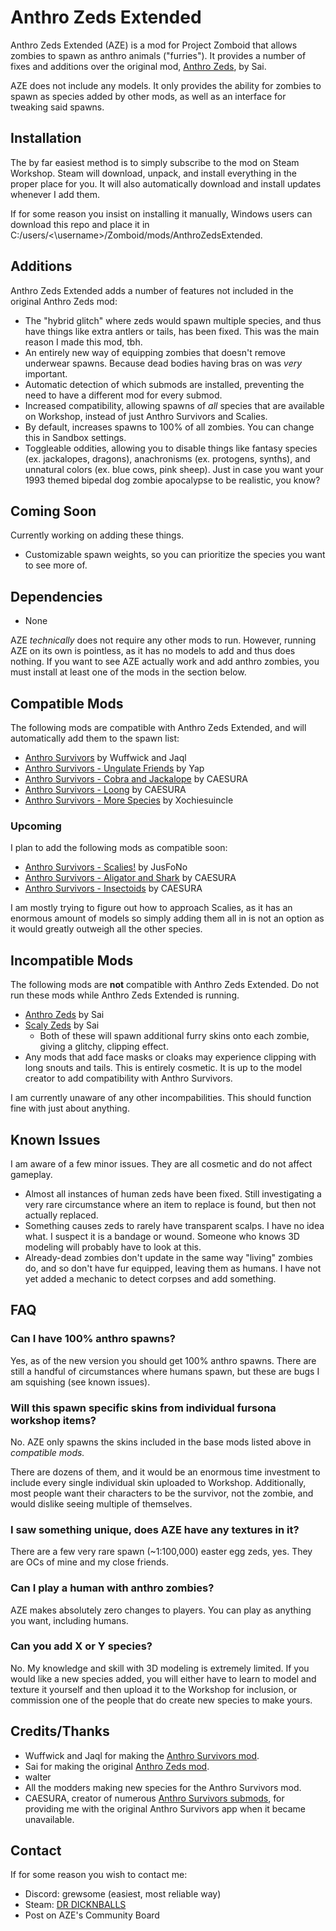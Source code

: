 # Anthro Zeds Extended
Anthro Zeds Extended (AZE) is a mod for Project Zomboid that allows zombies to spawn as anthro animals ("furries"). It provides a number of fixes and additions over the original mod, [Anthro Zeds](https://steamcommunity.com/sharedfiles/filedetails/?id=2930890411), by Sai.

AZE does not include any models. It only provides the ability for zombies to spawn as species added by other mods, as well as an interface for tweaking said spawns.

## Installation
The by far easiest method is to simply subscribe to the mod on Steam Workshop. Steam will download, unpack, and install everything in the proper place for you. It will also automatically download and install updates whenever I add them.

If for some reason you insist on installing it manually, Windows users can download this repo and place it in C:/users/<\username>/Zomboid/mods/AnthroZedsExtended.

## Additions
Anthro Zeds Extended adds a number of features not included in the original Anthro Zeds mod:

* The "hybrid glitch" where zeds would spawn multiple species, and thus have things like extra antlers or tails, has been fixed. This was the main reason I made this mod, tbh.
* An entirely new way of equipping zombies that doesn't remove underwear spawns. Because dead bodies having bras on was *very* important.
* Automatic detection of which submods are installed, preventing the need to have a different mod for every submod.
* Increased compatibility, allowing spawns of _all_ species that are available on Workshop, instead of just Anthro Survivors and Scalies.
* By default, increases spawns to 100% of all zombies. You can change this in Sandbox settings.
* Toggleable oddities, allowing you to disable things like fantasy species (ex. jackalopes, dragons), anachronisms (ex. protogens, synths), and unnatural colors (ex. blue cows, pink sheep). Just in case you want your 1993 themed bipedal dog zombie apocalypse to be realistic, you know?

## Coming Soon
Currently working on adding these things.

* Customizable spawn weights, so you can prioritize the species you want to see more of.

## Dependencies
* None

AZE *technically* does not require any other mods to run. However, running AZE on its own is pointless, as it has no models to add and thus does nothing. If you want to see AZE actually work and add anthro zombies, you must install at least one of the mods in the section below.

## Compatible Mods
The following mods are compatible with Anthro Zeds Extended, and will automatically add them to the spawn list:

* [Anthro Survivors](https://steamcommunity.com/sharedfiles/filedetails/?id=2893930681) by Wuffwick and Jaql
* [Anthro Survivors - Ungulate Friends](https://steamcommunity.com/sharedfiles/filedetails/?id=2934987146) by Yap
* [Anthro Survivors - Cobra and Jackalope](https://steamcommunity.com/sharedfiles/filedetails/?id=3092480630) by CAESURA
* [Anthro Survivors - Loong](https://steamcommunity.com/sharedfiles/filedetails/?id=3157929817) by CAESURA
* [Anthro Survivors - More Species](https://steamcommunity.com/sharedfiles/filedetails/?id=2986277840) by Xochiesuincle

### Upcoming
I plan to add the following mods as compatible soon:

* [Anthro Survivors - Scalies!](https://steamcommunity.com/sharedfiles/filedetails/?id=2921417999) by JusFoNo
* [Anthro Survivors - Aligator and Shark](https://steamcommunity.com/sharedfiles/filedetails/?id=3069371309) by CAESURA
* [Anthro Survivors - Insectoids](https://steamcommunity.com/sharedfiles/filedetails/?id=3162204987) by CAESURA

I am mostly trying to figure out how to approach Scalies, as it has an enormous amount of models so simply adding them all in is not an option as it would greatly outweigh all the other species.

## Incompatible Mods
The following mods are **not** compatible with Anthro Zeds Extended. Do not run these mods while Anthro Zeds Extended is running.

* [Anthro Zeds](https://steamcommunity.com/sharedfiles/filedetails/?id=2930890411) by Sai
* [Scaly Zeds](https://steamcommunity.com/sharedfiles/filedetails/?id=2923210340) by Sai
  * Both of these will spawn additional furry skins onto each zombie, giving a glitchy, clipping effect.
* Any mods that add face masks or cloaks may experience clipping with long snouts and tails. This is entirely cosmetic. It is up to the model creator to add compatibility with Anthro Survivors.

I am currently unaware of any other incompabilities. This should function fine with just about anything.

## Known Issues

I am aware of a few minor issues. They are all cosmetic and do not affect gameplay.

* Almost all instances of human zeds have been fixed. Still investigating a very rare circumstance where an item to replace is found, but then not actually replaced.
* Something causes zeds to rarely have transparent scalps. I have no idea what. I suspect it is a bandage or wound. Someone who knows 3D modeling will probably have to look at this.
* Already-dead zombies don't update in the same way "living" zombies do, and so don't have fur equipped, leaving them as humans. I have not yet added a mechanic to detect corpses and add something.

## FAQ

### Can I have 100% anthro spawns?
Yes, as of the new version you should get 100% anthro spawns. There are still a handful of circumstances where humans spawn, but these are bugs I am squishing (see known issues).

### Will this spawn specific skins from individual fursona workshop items?
No. AZE only spawns the skins included in the base mods listed above in _compatible mods._

There are dozens of them, and it would be an enormous time investment to include every single individual skin uploaded to Workshop. Additionally, most people want their characters to be the survivor, not the zombie, and would dislike seeing multiple of themselves.

### I saw something unique, does AZE have any textures in it?
There are a few very rare spawn (~1:100,000) easter egg zeds, yes. They are OCs of mine and my close friends.

### Can I play a human with anthro zombies?
AZE makes absolutely zero changes to players. You can play as anything you want, including humans.

### Can you add X or Y species?
No. My knowledge and skill with 3D modeling is extremely limited. If you would like a new species added, you will either have to learn to model and texture it yourself and then upload it to the Workshop for inclusion, or commission one of the people that do create new species to make yours.

## Credits/Thanks
* Wuffwick and Jaql for making the [Anthro Survivors mod](https://steamcommunity.com/sharedfiles/filedetails/?id=2893930681).
* Sai for making the original [Anthro Zeds mod](https://steamcommunity.com/sharedfiles/filedetails/?id=2930890411).
* walter
* All the modders making new species for the Anthro Survivors mod.
* CAESURA, creator of numerous [Anthro Survivors submods](https://steamcommunity.com/workshop/filedetails/?id=3162333876), for providing me with the original Anthro Survivors app when it became unavailable.

## Contact
If for some reason you wish to contact me:

* Discord: grewsome (easiest, most reliable way)
* Steam: [DR DICKNBALLS](https://steamcommunity.com/id/whatthehellisthisshit/)
* Post on AZE's Community Board